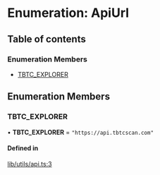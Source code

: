 # Enumeration: ApiUrl

## Table of contents

### Enumeration Members

- [TBTC\_EXPLORER](ApiUrl.md#tbtc_explorer)

## Enumeration Members

### TBTC\_EXPLORER

• **TBTC\_EXPLORER** = ``"https://api.tbtcscan.com"``

#### Defined in

[lib/utils/api.ts:3](https://github.com/threshold-network/tbtc-v2/blob/main/typescript/src/lib/utils/api.ts#L3)
